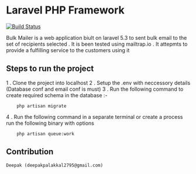 # Laravel PHP Framework

[![Build Status](https://travis-ci.org/laravel/framework.svg)](https://travis-ci.org/laravel/framework)

Bulk Mailer is a web application biult on laravel 5.3 to sent bulk email to the set of recipients selected . It is been tested using mailtrap.io . It attepmts to provide a fulfilling service to the customers using it 

## Steps to run the project  

1 . Clone the project into localhost
2 . Setup the .env with neccessory details (Database conf and email conf is must) 
3 . Run the following command to create required schema in the database :- 
		
		php artisan migrate

4 . Run the following command in a separate terminal or create a process run the following binary with options

		php artisan queue:work


## Contribution

	Deepak (deepakpalakkal2795@gmail.com)

